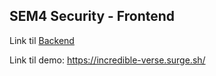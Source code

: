 ## SEM4 Security - Frontend

Link til [Backend](https://github.com/Bringordie/securityexam_backend)

Link til demo: https://incredible-verse.surge.sh/ 
